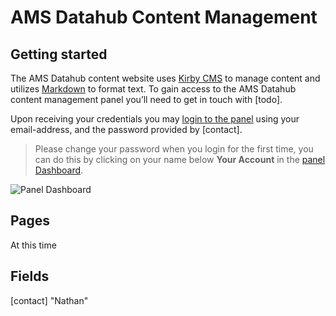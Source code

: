 # AMS Datahub Content Management

## Getting started
The AMS Datahub content website uses [Kirby CMS](todo) to manage content and utilizes [Markdown](todo) to format text. To gain access to the AMS Datahub content management panel you’ll need to get in touch with [todo]. 

Upon receiving your credentials you may [login to the panel](todo) using your email-address, and the password provided by [contact].
> Please change your password when you login for the first time, you can do this by clicking on your name below __Your Account__ in the [panel Dashboard](todo).

![Panel Dashboard](/image/dashboard.png/)

## Pages

At this time 

## Fields

[contact] "Nathan"

